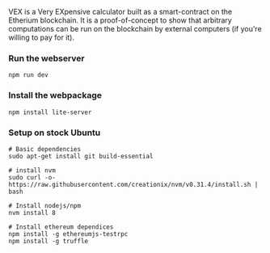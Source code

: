 VEX is a Very EXpensive calculator built as a smart-contract on the Etherium blockchain. It is a proof-of-concept to show that arbitrary computations can be run on the blockchain by external computers (if you're willing to pay for it).

### Run the webserver

    npm run dev


### Install the webpackage

    npm install lite-server

### Setup on stock Ubuntu

    # Basic dependencies
    sudo apt-get install git build-essential

    # install nvm
    sudo curl -o- https://raw.githubusercontent.com/creationix/nvm/v0.31.4/install.sh | bash

    # Install nodejs/npm
    nvm install 8

    # Install ethereum dependices
    npm install -g ethereumjs-testrpc
    npm install -g truffle
